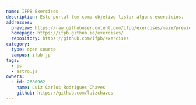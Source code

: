 ```yaml
---
name: IFPB Exercises
description: Este portal tem como objetivo listar alguns exercícios.
addresses:
  preview: https://raw.githubusercontent.com/ifpb/exercises/main/preview.png
  homepage: https://ifpb.github.io/exercises/
  repository: https://github.com/ifpb/exercises
category:
  type: open source
  campus: ifpb-jp
tags:
  - js
  - astro.js
owners:
  - id: 2680962
    name: Luiz Carlos Rodrigues Chaves
    github: https://github.com/luizchaves
---
```


